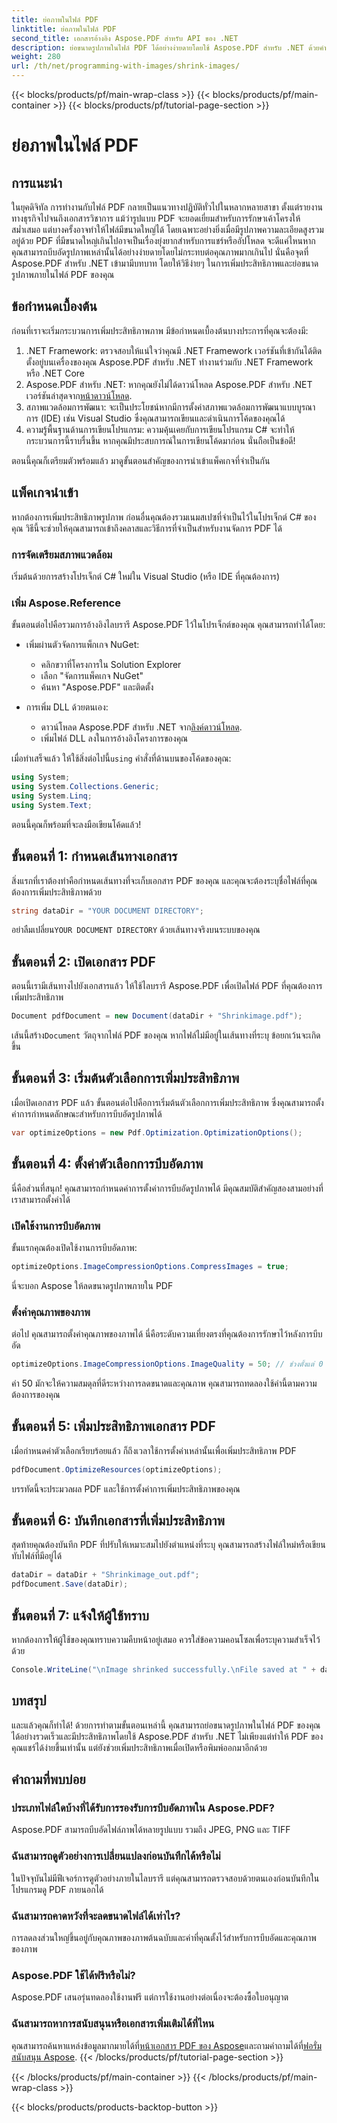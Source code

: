 ```yaml
---
title: ย่อภาพในไฟล์ PDF
linktitle: ย่อภาพในไฟล์ PDF
second_title: เอกสารอ้างอิง Aspose.PDF สำหรับ API ของ .NET
description: ย่อขนาดรูปภาพในไฟล์ PDF ได้อย่างง่ายดายโดยใช้ Aspose.PDF สำหรับ .NET ด้วยคำแนะนำทีละขั้นตอนนี้ ซึ่งรับประกันว่าขนาดไฟล์จะเล็กลงในขณะที่ยังคงคุณภาพเอาไว้
weight: 280
url: /th/net/programming-with-images/shrink-images/
---
```


{{< blocks/products/pf/main-wrap-class >}}
{{< blocks/products/pf/main-container >}}
{{< blocks/products/pf/tutorial-page-section >}}

# ย่อภาพในไฟล์ PDF

## การแนะนำ

ในยุคดิจิทัล การทำงานกับไฟล์ PDF กลายเป็นแนวทางปฏิบัติทั่วไปในหลากหลายสาขา ตั้งแต่รายงานทางธุรกิจไปจนถึงเอกสารวิชาการ แม้ว่ารูปแบบ PDF จะยอดเยี่ยมสำหรับการรักษาเค้าโครงให้สม่ำเสมอ แต่บางครั้งอาจทำให้ไฟล์มีขนาดใหญ่ได้ โดยเฉพาะอย่างยิ่งเมื่อมีรูปภาพความละเอียดสูงรวมอยู่ด้วย PDF ที่มีขนาดใหญ่เกินไปอาจเป็นเรื่องยุ่งยากสำหรับการแชร์หรืออัปโหลด จะดีแค่ไหนหากคุณสามารถบีบอัดรูปภาพเหล่านั้นได้อย่างง่ายดายโดยไม่กระทบต่อคุณภาพมากเกินไป นั่นคือจุดที่ Aspose.PDF สำหรับ .NET เข้ามามีบทบาท โดยให้วิธีง่ายๆ ในการเพิ่มประสิทธิภาพและย่อขนาดรูปภาพภายในไฟล์ PDF ของคุณ 

## ข้อกำหนดเบื้องต้น

ก่อนที่เราจะเริ่มกระบวนการเพิ่มประสิทธิภาพภาพ มีข้อกำหนดเบื้องต้นบางประการที่คุณจะต้องมี:

1. .NET Framework: ตรวจสอบให้แน่ใจว่าคุณมี .NET Framework เวอร์ชันที่เข้ากันได้ติดตั้งอยู่บนเครื่องของคุณ Aspose.PDF สำหรับ .NET ทำงานร่วมกับ .NET Framework หรือ .NET Core
2.  Aspose.PDF สำหรับ .NET: หากคุณยังไม่ได้ดาวน์โหลด Aspose.PDF สำหรับ .NET เวอร์ชันล่าสุดจาก[หน้าดาวน์โหลด](https://releases.aspose.com/pdf/net/).
3. สภาพแวดล้อมการพัฒนา: จะเป็นประโยชน์หากมีการตั้งค่าสภาพแวดล้อมการพัฒนาแบบบูรณาการ (IDE) เช่น Visual Studio ซึ่งคุณสามารถเขียนและดำเนินการโค้ดของคุณได้
4. ความรู้พื้นฐานด้านการเขียนโปรแกรม: ความคุ้นเคยกับการเขียนโปรแกรม C# จะทำให้กระบวนการนี้ราบรื่นขึ้น หากคุณมีประสบการณ์ในการเขียนโค้ดมาก่อน นั่นถือเป็นข้อดี!

ตอนนี้คุณก็เตรียมตัวพร้อมแล้ว มาดูขั้นตอนสำคัญของการนำเข้าแพ็คเกจที่จำเป็นกัน

## แพ็คเกจนำเข้า

หากต้องการเพิ่มประสิทธิภาพรูปภาพ ก่อนอื่นคุณต้องรวมเนมสเปซที่จำเป็นไว้ในโปรเจ็กต์ C# ของคุณ วิธีนี้จะช่วยให้คุณสามารถเข้าถึงคลาสและวิธีการที่จำเป็นสำหรับงานจัดการ PDF ได้

### การจัดเตรียมสภาพแวดล้อม

เริ่มต้นด้วยการสร้างโปรเจ็กต์ C# ใหม่ใน Visual Studio (หรือ IDE ที่คุณต้องการ)

### เพิ่ม Aspose.Reference

ขั้นตอนต่อไปคือรวมการอ้างอิงไลบรารี Aspose.PDF ไว้ในโปรเจ็กต์ของคุณ คุณสามารถทำได้โดย:

- เพิ่มผ่านตัวจัดการแพ็กเกจ NuGet:
  - คลิกขวาที่โครงการใน Solution Explorer
  - เลือก "จัดการแพ็คเกจ NuGet"
  - ค้นหา "Aspose.PDF" และติดตั้ง

- การเพิ่ม DLL ด้วยตนเอง:
  - ดาวน์โหลด Aspose.PDF สำหรับ .NET จาก[ลิงค์ดาวน์โหลด](https://releases.aspose.com/pdf/net/).
  - เพิ่มไฟล์ DLL ลงในการอ้างอิงโครงการของคุณ

 เมื่อทำเสร็จแล้ว ให้ใช้สิ่งต่อไปนี้`using` คำสั่งที่ด้านบนของโค้ดของคุณ:

```csharp
using System;
using System.Collections.Generic;
using System.Linq;
using System.Text;
```

ตอนนี้คุณก็พร้อมที่จะลงมือเขียนโค้ดแล้ว!

## ขั้นตอนที่ 1: กำหนดเส้นทางเอกสาร

สิ่งแรกที่เราต้องทำคือกำหนดเส้นทางที่จะเก็บเอกสาร PDF ของคุณ และคุณจะต้องระบุชื่อไฟล์ที่คุณต้องการเพิ่มประสิทธิภาพด้วย

```csharp
string dataDir = "YOUR DOCUMENT DIRECTORY"; 
```

 อย่าลืมเปลี่ยน`YOUR DOCUMENT DIRECTORY` ด้วยเส้นทางจริงบนระบบของคุณ

## ขั้นตอนที่ 2: เปิดเอกสาร PDF

ตอนนี้เรามีเส้นทางไปยังเอกสารแล้ว ให้ใช้ไลบรารี Aspose.PDF เพื่อเปิดไฟล์ PDF ที่คุณต้องการเพิ่มประสิทธิภาพ

```csharp
Document pdfDocument = new Document(dataDir + "Shrinkimage.pdf");
```

 เส้นนี้สร้าง`Document` วัตถุจากไฟล์ PDF ของคุณ หากไฟล์ไม่มีอยู่ในเส้นทางที่ระบุ ข้อยกเว้นจะเกิดขึ้น

## ขั้นตอนที่ 3: เริ่มต้นตัวเลือกการเพิ่มประสิทธิภาพ

เมื่อเปิดเอกสาร PDF แล้ว ขั้นตอนต่อไปคือการเริ่มต้นตัวเลือกการเพิ่มประสิทธิภาพ ซึ่งคุณสามารถตั้งค่าการกำหนดลักษณะสำหรับการบีบอัดรูปภาพได้

```csharp
var optimizeOptions = new Pdf.Optimization.OptimizationOptions();
```

## ขั้นตอนที่ 4: ตั้งค่าตัวเลือกการบีบอัดภาพ

นี่คือส่วนที่สนุก! คุณสามารถกำหนดค่าการตั้งค่าการบีบอัดรูปภาพได้ มีคุณสมบัติสำคัญสองสามอย่างที่เราสามารถตั้งค่าได้

### เปิดใช้งานการบีบอัดภาพ

ขั้นแรกคุณต้องเปิดใช้งานการบีบอัดภาพ:

```csharp
optimizeOptions.ImageCompressionOptions.CompressImages = true;
```

นี่จะบอก Aspose ให้ลดขนาดรูปภาพภายใน PDF

### ตั้งค่าคุณภาพของภาพ

ต่อไป คุณสามารถตั้งค่าคุณภาพของภาพได้ นี่คือระดับความเที่ยงตรงที่คุณต้องการรักษาไว้หลังการบีบอัด

```csharp
optimizeOptions.ImageCompressionOptions.ImageQuality = 50; // ช่วงตั้งแต่ 0 ถึง 100
```

ค่า 50 มักจะให้ความสมดุลที่ดีระหว่างการลดขนาดและคุณภาพ คุณสามารถทดลองใช้ค่านี้ตามความต้องการของคุณ

## ขั้นตอนที่ 5: เพิ่มประสิทธิภาพเอกสาร PDF

เมื่อกำหนดค่าตัวเลือกเรียบร้อยแล้ว ก็ถึงเวลาใช้การตั้งค่าเหล่านั้นเพื่อเพิ่มประสิทธิภาพ PDF

```csharp
pdfDocument.OptimizeResources(optimizeOptions);
```

บรรทัดนี้จะประมวลผล PDF และใช้การตั้งค่าการเพิ่มประสิทธิภาพของคุณ

## ขั้นตอนที่ 6: บันทึกเอกสารที่เพิ่มประสิทธิภาพ

สุดท้ายคุณต้องบันทึก PDF ที่ปรับให้เหมาะสมไปยังตำแหน่งที่ระบุ คุณสามารถสร้างไฟล์ใหม่หรือเขียนทับไฟล์ที่มีอยู่ได้

```csharp
dataDir = dataDir + "Shrinkimage_out.pdf"; 
pdfDocument.Save(dataDir);
```

## ขั้นตอนที่ 7: แจ้งให้ผู้ใช้ทราบ

หากต้องการให้ผู้ใช้ของคุณทราบความคืบหน้าอยู่เสมอ ควรใส่ข้อความคอนโซลเพื่อระบุความสำเร็จไว้ด้วย

```csharp
Console.WriteLine("\nImage shrinked successfully.\nFile saved at " + dataDir);
```

## บทสรุป

และแล้วคุณก็ทำได้! ด้วยการทำตามขั้นตอนเหล่านี้ คุณสามารถย่อขนาดรูปภาพในไฟล์ PDF ของคุณได้อย่างรวดเร็วและมีประสิทธิภาพโดยใช้ Aspose.PDF สำหรับ .NET ไม่เพียงแต่ทำให้ PDF ของคุณแชร์ได้ง่ายขึ้นเท่านั้น แต่ยังช่วยเพิ่มประสิทธิภาพเมื่อเปิดหรือพิมพ์ออกมาอีกด้วย

## คำถามที่พบบ่อย

### ประเภทไฟล์ใดบ้างที่ได้รับการรองรับการบีบอัดภาพใน Aspose.PDF?  
Aspose.PDF สามารถบีบอัดไฟล์ภาพได้หลายรูปแบบ รวมถึง JPEG, PNG และ TIFF

### ฉันสามารถดูตัวอย่างการเปลี่ยนแปลงก่อนบันทึกได้หรือไม่  
ในปัจจุบันไม่มีฟีเจอร์การดูตัวอย่างภายในไลบรารี แต่คุณสามารถตรวจสอบด้วยตนเองก่อนบันทึกในโปรแกรมดู PDF ภายนอกได้

### ฉันสามารถคาดหวังที่จะลดขนาดไฟล์ได้เท่าไร?  
การลดลงส่วนใหญ่ขึ้นอยู่กับคุณภาพของภาพต้นฉบับและค่าที่คุณตั้งไว้สำหรับการบีบอัดและคุณภาพของภาพ

### Aspose.PDF ใช้ได้ฟรีหรือไม่?  
Aspose.PDF เสนอรุ่นทดลองใช้งานฟรี แต่การใช้งานอย่างต่อเนื่องจะต้องซื้อใบอนุญาต

### ฉันสามารถหาการสนับสนุนหรือเอกสารเพิ่มเติมได้ที่ไหน  
 คุณสามารถค้นหาแหล่งข้อมูลมากมายได้ที่[หน้าเอกสาร PDF ของ Aspose](https://reference.aspose.com/pdf/net/)และถามคำถามได้ที่[ฟอรั่มสนับสนุน Aspose](https://forum.aspose.com/c/pdf/10).
{{< /blocks/products/pf/tutorial-page-section >}}

{{< /blocks/products/pf/main-container >}}
{{< /blocks/products/pf/main-wrap-class >}}

{{< blocks/products/products-backtop-button >}}

